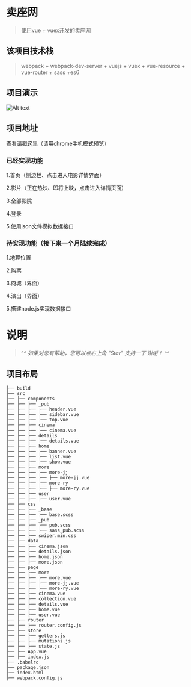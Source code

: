 # 卖座网

> 使用vue + vuex开发的卖座网

## 该项目技术栈

> webpack + webpack-dev-server + vuejs + vuex + vue-resource + vue-router + sass +es6

## 项目演示

![Alt text](./mzw.gif)

## 项目地址

[查看请戳这里](http://chenshuai110.oschina.io/mzw)（请用chrome手机模式预览）

### 已经实现功能

1.首页（侧边栏、点击进入电影详情界面）

2.影片（正在热映、即将上映，点击进入详情页面）

3.全部影院

4.登录

5.使用json文件模拟数据接口

### 待实现功能（接下来一个月陆续完成）

1.地理位置

2.购票

3.商城（界面）

4.演出（界面）

5.搭建node.js实现数据接口

# 说明

>   ^_^  如果对您有帮助，您可以点右上角 "Star" 支持一下 谢谢！ ^_^

## 项目布局
```
├── build
├── src
├── ├── components
├── ├── ├── _pub
├── ├── ├── ├── header.vue
├── ├── ├── ├── sidebar.vue
├── ├── ├── ├── top.vue
├── ├── ├── cinema
├── ├── ├── ├── cinema.vue
├── ├── ├── details
├── ├── ├── ├── details.vue
├── ├── ├── home
├── ├── ├── ├── banner.vue
├── ├── ├── ├── list.vue
├── ├── ├── ├── show.vue
├── ├── ├── more
├── ├── ├── ├── more-jj
├── ├── ├── ├── ├── more-jj.vue
├── ├── ├── ├── more-ry
├── ├── ├── ├── ├── more-ry.vue
├── ├── ├── user
├── ├── ├── ├── user.vue
├── ├── css
├── ├── ├── _base
├── ├── ├── ├── base.scss
├── ├── ├── _pub
├── ├── ├── ├── pub.scss
├── ├── ├── ├── sass_pub.scss
├── ├── ├── swiper.min.css
├── ├── data
├── ├── ├── cinema.json
├── ├── ├── details.json
├── ├── ├── home.json
├── ├── ├── more.json
├── ├── page
├── ├── ├── more
├── ├── ├── ├── more.vue
├── ├── ├── ├── more-jj.vue
├── ├── ├── ├── more-ry.vue
├── ├── ├── cinema.vue
├── ├── ├── collection.vue
├── ├── ├── details.vue
├── ├── ├── home.vue
├── ├── ├── user.vue
├── ├── router
├── ├── ├── router.config.js
├── ├── store
├── ├── ├── getters.js
├── ├── ├── mutations.js
├── ├── ├── state.js
├── ├── App.vue
├── ├── index.js
├── .babelrc
├── package.json
├── index.html
├── webpack.config.js
```
